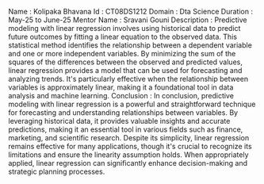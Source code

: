 Name : Kolipaka Bhavana
Id : CT08DS1212
Domain : Dta Science
Duration : May-25 to June-25
Mentor Name : Sravani Gouni
Description : Predictive modeling with linear regression involves using historical data to predict future outcomes by fitting a linear equation to the observed data. This statistical method identifies the relationship between a dependent variable and one or more independent variables. By minimizing the sum of the squares of the differences between the observed and predicted values, linear regression provides a model that can be used for forecasting and analyzing trends. It's particularly effective when the relationship between variables is approximately linear, making it a foundational tool in data analysis and machine learning.
Conclusion : In conclusion, predictive modeling with linear regression is a powerful and straightforward technique for forecasting and understanding relationships between variables. By leveraging historical data, it provides valuable insights and accurate predictions, making it an essential tool in various fields such as finance, marketing, and scientific research. Despite its simplicity, linear regression remains effective for many applications, though it's crucial to recognize its limitations and ensure the linearity assumption holds. When appropriately applied, linear regression can significantly enhance decision-making and strategic planning processes.
